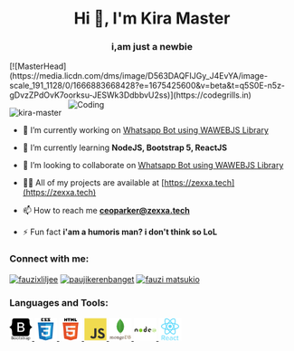 <h1 align="center">Hi 👋, I'm Kira Master</h1>
<h3 align="center">i,am just a newbie</h3>
[![MasterHead](https://media.licdn.com/dms/image/D563DAQFIJGy_J4EvYA/image-scale_191_1128/0/1666883668428?e=1675425600&v=beta&t=q5S0E-n5z-gDvzZPdOvK7oorksu-JESWk3DdbbvU2ss)](https://codegrills.in)

<img align="right" alt="Coding" width="400" src="https://media.tenor.com/rePDfDWO3XoAAAAd/hacking.gif">
<p align="left"> <img src="https://komarev.com/ghpvc/?username=kira-master&label=Profile%20views&color=0e75b6&style=flat" alt="kira-master" /> </p>

- 🔭 I’m currently working on [Whatsapp Bot using WAWEBJS Library](http://github.com/Kira-Master/ZexxaWWEBJS)

- 🌱 I’m currently learning **NodeJS, Bootstrap 5, ReactJS**

- 👯 I’m looking to collaborate on [Whatsapp Bot using WAWEBJS Library](http://github.com/Kira-Master/ZexxaWWEBJS)

- 👨‍💻 All of my projects are available at [https://zexxa.tech](https://zexxa.tech)

- 📫 How to reach me **ceoparker@zexxa.tech**

- ⚡ Fun fact **i'am a humoris man? i don't think so LoL**

<h3 align="left">Connect with me:</h3>
<p align="left">
<a href="https://fb.com/fauzixliljee" target="blank"><img align="center" src="https://raw.githubusercontent.com/rahuldkjain/github-profile-readme-generator/master/src/images/icons/Social/facebook.svg" alt="fauzixliljee" height="30" width="40" /></a>
<a href="https://instagram.com/paujikerenbanget" target="blank"><img align="center" src="https://raw.githubusercontent.com/rahuldkjain/github-profile-readme-generator/master/src/images/icons/Social/instagram.svg" alt="paujikerenbanget" height="30" width="40" /></a>
<a href="https://www.youtube.com/c/fauzi matsukio" target="blank"><img align="center" src="https://raw.githubusercontent.com/rahuldkjain/github-profile-readme-generator/master/src/images/icons/Social/youtube.svg" alt="fauzi matsukio" height="30" width="40" /></a>
</p>

<h3 align="left">Languages and Tools:</h3>
<p align="left"> <a href="https://getbootstrap.com" target="_blank" rel="noreferrer"> <img src="https://raw.githubusercontent.com/devicons/devicon/master/icons/bootstrap/bootstrap-plain-wordmark.svg" alt="bootstrap" width="40" height="40"/> </a> <a href="https://www.w3schools.com/css/" target="_blank" rel="noreferrer"> <img src="https://raw.githubusercontent.com/devicons/devicon/master/icons/css3/css3-original-wordmark.svg" alt="css3" width="40" height="40"/> </a> <a href="https://www.w3.org/html/" target="_blank" rel="noreferrer"> <img src="https://raw.githubusercontent.com/devicons/devicon/master/icons/html5/html5-original-wordmark.svg" alt="html5" width="40" height="40"/> </a> <a href="https://developer.mozilla.org/en-US/docs/Web/JavaScript" target="_blank" rel="noreferrer"> <img src="https://raw.githubusercontent.com/devicons/devicon/master/icons/javascript/javascript-original.svg" alt="javascript" width="40" height="40"/> </a> <a href="https://www.mongodb.com/" target="_blank" rel="noreferrer"> <img src="https://raw.githubusercontent.com/devicons/devicon/master/icons/mongodb/mongodb-original-wordmark.svg" alt="mongodb" width="40" height="40"/> </a> <a href="https://nodejs.org" target="_blank" rel="noreferrer"> <img src="https://raw.githubusercontent.com/devicons/devicon/master/icons/nodejs/nodejs-original-wordmark.svg" alt="nodejs" width="40" height="40"/> </a> <a href="https://reactjs.org/" target="_blank" rel="noreferrer"> <img src="https://raw.githubusercontent.com/devicons/devicon/master/icons/react/react-original-wordmark.svg" alt="react" width="40" height="40"/> </a> </p>

